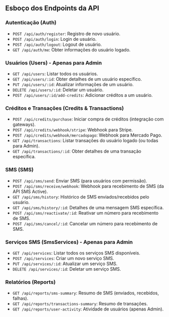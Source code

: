 ## Esboço dos Endpoints da API

### Autenticação (Auth)
- `POST /api/auth/register`: Registro de novo usuário.
- `POST /api/auth/login`: Login de usuário.
- `POST /api/auth/logout`: Logout de usuário.
- `GET /api/auth/me`: Obter informações do usuário logado.

### Usuários (Users) - Apenas para Admin
- `GET /api/users`: Listar todos os usuários.
- `GET /api/users/:id`: Obter detalhes de um usuário específico.
- `PUT /api/users/:id`: Atualizar informações de um usuário.
- `DELETE /api/users/:id`: Deletar um usuário.
- `POST /api/users/:id/add-credits`: Adicionar créditos a um usuário.

### Créditos e Transações (Credits & Transactions)
- `POST /api/credits/purchase`: Iniciar compra de créditos (integração com gateways).
- `POST /api/credits/webhook/stripe`: Webhook para Stripe.
- `POST /api/credits/webhook/mercadopago`: Webhook para Mercado Pago.
- `GET /api/transactions`: Listar transações do usuário logado (ou todas para Admin).
- `GET /api/transactions/:id`: Obter detalhes de uma transação específica.

### SMS (SMS)
- `POST /api/sms/send`: Enviar SMS (para usuários com permissão).
- `POST /api/sms/receive/webhook`: Webhook para recebimento de SMS (da API SMS Active).
- `GET /api/sms/history`: Histórico de SMS enviados/recebidos pelo usuário.
- `GET /api/sms/history/:id`: Detalhes de uma mensagem SMS específica.
- `POST /api/sms/reactivate/:id`: Reativar um número para recebimento de SMS.
- `POST /api/sms/cancel/:id`: Cancelar um número para recebimento de SMS.

### Serviços SMS (SmsServices) - Apenas para Admin
- `GET /api/services`: Listar todos os serviços SMS disponíveis.
- `POST /api/services`: Criar um novo serviço SMS.
- `PUT /api/services/:id`: Atualizar um serviço SMS.
- `DELETE /api/services/:id`: Deletar um serviço SMS.

### Relatórios (Reports)
- `GET /api/reports/sms-summary`: Resumo de SMS (enviados, recebidos, falhas).
- `GET /api/reports/transactions-summary`: Resumo de transações.
- `GET /api/reports/user-activity`: Atividade de usuários (apenas Admin).


